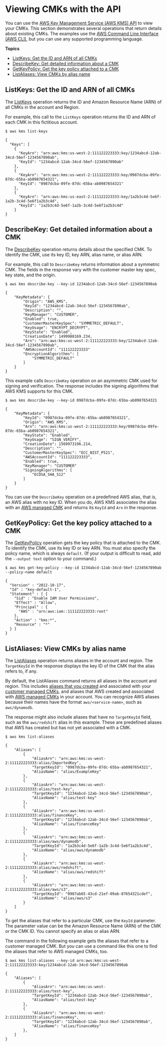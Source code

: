 # Viewing CMKs with the API<a name="viewing-keys-cli"></a>

You can use the [AWS Key Management Service \(AWS KMS\) API](https://docs.aws.amazon.com/kms/latest/APIReference/) to view your CMKs\. This section demonstrates several operations that return details about existing CMKs\. The examples use the [AWS Command Line Interface \(AWS CLI\)](https://aws.amazon.com/cli/), but you can use any supported programming language\. 

**Topics**
+ [ListKeys: Get the ID and ARN of all CMKs](#viewing-keys-list-keys)
+ [DescribeKey: Get detailed information about a CMK](#viewing-keys-describe-key)
+ [GetKeyPolicy: Get the key policy attached to a CMK](#viewing-keys-get-key-policy)
+ [ListAliases: View CMKs by alias name](#viewing-keys-list-aliases)

## ListKeys: Get the ID and ARN of all CMKs<a name="viewing-keys-list-keys"></a>

The [ListKeys](https://docs.aws.amazon.com/kms/latest/APIReference/API_ListKeys.html) operation returns the ID and Amazon Resource Name \(ARN\) of all CMKs in the account and Region\.

For example, this call to the `ListKeys` operation returns the ID and ARN of each CMK in this fictitious account\.

```
$ aws kms list-keys
        
{
  "Keys": [
    {
      "KeyArn": "arn:aws:kms:us-west-2:111122223333:key/1234abcd-12ab-34cd-56ef-1234567890ab",
      "KeyId": "1234abcd-12ab-34cd-56ef-1234567890ab"
    },
    {
      "KeyArn": "arn:aws:kms:us-west-2:111122223333:key/0987dcba-09fe-87dc-65ba-ab0987654321",
      "KeyId": "0987dcba-09fe-87dc-65ba-ab0987654321"
    },
    {
      "KeyArn": "arn:aws:kms:us-east-2:111122223333:key/1a2b3c4d-5e6f-1a2b-3c4d-5e6f1a2b3c4d",
      "KeyId": "1a2b3c4d-5e6f-1a2b-3c4d-5e6f1a2b3c4d"
    }
}
```

## DescribeKey: Get detailed information about a CMK<a name="viewing-keys-describe-key"></a>

The [DescribeKey](https://docs.aws.amazon.com/kms/latest/APIReference/API_DescribeKey.html) operation returns details about the specified CMK\. To identify the CMK, use its key ID, key ARN, alias name, or alias ARN\. 

For example, this call to `DescribeKey` returns information about a symmetric CMK\. The fields in the response vary with the customer master key spec, key state, and the origin\.

```
$ aws kms describe-key --key-id 1234abcd-12ab-34cd-56ef-1234567890ab

{
    "KeyMetadata": {
        "Origin": "AWS_KMS",
        "KeyId": "1234abcd-12ab-34cd-56ef-1234567890ab",
        "Description": "",
        "KeyManager": "CUSTOMER",
        "Enabled": true,
        "CustomerMasterKeySpec": "SYMMETRIC_DEFAULT",
        "KeyUsage": "ENCRYPT_DECRYPT",
        "KeyState": "Enabled",
        "CreationDate": 1499988169.234,
        "Arn": "arn:aws:kms:us-west-2:111122223333:key/1234abcd-12ab-34cd-56ef-1234567890ab",
        "AWSAccountId": "111122223333"
        "EncryptionAlgorithms": [
            "SYMMETRIC_DEFAULT"
        ]
    }
}
```

This example calls `DescribeKey` operation on an asymmetric CMK used for signing and verification\. The response includes the signing algorithms that AWS KMS supports for this CMK\.

```
$ aws kms describe-key --key-id 0987dcba-09fe-87dc-65ba-ab0987654321

{
    "KeyMetadata": {        
        "KeyId": "0987dcba-09fe-87dc-65ba-ab0987654321",
        "Origin": "AWS_KMS",
        "Arn": "arn:aws:kms:us-west-2:111122223333:key/0987dcba-09fe-87dc-65ba-ab0987654321",
        "KeyState": "Enabled",
        "KeyUsage": "SIGN_VERIFY",
        "CreationDate": 1569973196.214,
        "Description": "",
        "CustomerMasterKeySpec": "ECC_NIST_P521",
        "AWSAccountId": "111122223333",
        "Enabled": true,
        "KeyManager": "CUSTOMER"
        "SigningAlgorithms": [
            "ECDSA_SHA_512"
        ]
    }
}
```

You can use the `DescribeKey` operation on a predefined AWS alias, that is, an AWS alias with no key ID\. When you do, AWS KMS associates the alias with an [AWS managed CMK](concepts.md#master_keys) and returns its `KeyId` and `Arn` in the response\.

## GetKeyPolicy: Get the key policy attached to a CMK<a name="viewing-keys-get-key-policy"></a>

The [GetKeyPolicy](https://docs.aws.amazon.com/kms/latest/APIReference/API_GetKeyPolicy.html) operation gets the key policy that is attached to the CMK\. To identify the CMK, use its key ID or key ARN\. You must also specify the policy name, which is always `default`\. \(If your output is difficult to read, add the `--output text` option to your command\.\)

```
$ aws kms get-key-policy --key-id 1234abcd-12ab-34cd-56ef-1234567890ab --policy-name default

{
  "Version" : "2012-10-17",
  "Id" : "key-default-1",
  "Statement" : [ {
    "Sid" : "Enable IAM User Permissions",
    "Effect" : "Allow",
    "Principal" : {
      "AWS" : "arn:aws:iam::111122223333:root"
    },
    "Action" : "kms:*",
    "Resource" : "*"
  } ]
}
```

## ListAliases: View CMKs by alias name<a name="viewing-keys-list-aliases"></a>

The [ListAliases](https://docs.aws.amazon.com/kms/latest/APIReference/API_ListAliases.html) operation returns aliases in the account and region\. The `TargetKeyId` in the response displays the key ID of the CMK that the alias refers to, if any\.

By default, the ListAliases command returns all aliases in the account and region\. This includes [aliases that you created](https://docs.aws.amazon.com/kms/latest/APIReference/API_CreateAlias.html) and associated with your [customer managed CMKs](concepts.md#master_keys), and aliases that AWS created and associated with [AWS managed CMKs](concepts.md#master_keys) in your account\. You can recognize AWS aliases because their names have the format `aws/<service-name>`, such as `aws/dynamodb`\.

The response might also include aliases that have no `TargetKeyId` field, such as the `aws/redshift` alias in this example\. These are predefined aliases that AWS has created but has not yet associated with a CMK\.

```
$ aws kms list-aliases

{
    "Aliases": [
        {
            "AliasArn": "arn:aws:kms:us-west-2:111122223333:alias/ImportedKey",
            "TargetKeyId": "0987dcba-09fe-87dc-65ba-ab0987654321",
            "AliasName": "alias/ExampleKey"
        },
        {
            "AliasArn": "arn:aws:kms:us-west-2:111122223333:alias/test-key",
            "TargetKeyId": "1234abcd-12ab-34cd-56ef-1234567890ab",
            "AliasName": "alias/test-key"
        },
        {
            "AliasArn": "arn:aws:kms:us-west-2:111122223333:alias/financeKey",
            "TargetKeyId": "1234abcd-12ab-34cd-56ef-1234567890ab",
            "AliasName": "alias/financeKey"
        },
        {
            "AliasArn": "arn:aws:kms:us-west-2:111122223333:alias/aws/dynamodb",
            "TargetKeyId": "1a2b3c4d-5e6f-1a2b-3c4d-5e6f1a2b3c4d",
            "AliasName": "alias/aws/dynamodb"
        },
        {
            "AliasArn": "arn:aws:kms:us-west-2:111122223333:alias/aws/redshift",
            "AliasName": "alias/aws/redshift"
        },
        {
            "AliasArn": "arn:aws:kms:us-west-2:111122223333:alias/aws/s3",
            "TargetKeyId": "0987ab65-43cd-21ef-09ab-87654321cdef",
            "AliasName": "alias/aws/s3"
        }
    ]
}
```

To get the aliases that refer to a particular CMK, use the `KeyId` parameter\. The parameter value can be the Amazon Resource Name \(ARN\) of the CMK or the CMK ID\. You cannot specify an alias or alias ARN\.

The command in the following example gets the aliases that refer to a customer managed CMK\. But you can use a command like this one to find the aliases that refer to AWS managed CMKs, too\.

```
$ aws kms list-aliases --key-id arn:aws:kms:us-west-2:111122223333:key/1234abcd-12ab-34cd-56ef-1234567890ab

{
    "Aliases": [
        {
            "AliasArn": "arn:aws:kms:us-west-2:111122223333:alias/test-key",
            "TargetKeyId": "1234abcd-12ab-34cd-56ef-1234567890ab",
            "AliasName": "alias/test-key"
        },
        {
            "AliasArn": "arn:aws:kms:us-west-2:111122223333:alias/financeKey",
            "TargetKeyId": "1234abcd-12ab-34cd-56ef-1234567890ab",
            "AliasName": "alias/financeKey"
        },
    ]
}
```